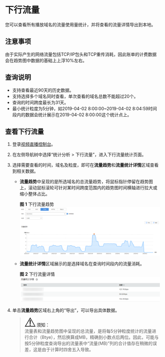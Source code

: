 # 下行流量<a name="ZH-CN_TOPIC_0162521618"></a>

您可以查看所有播放域名的流量使用量统计，并将查看的流量详情导出到本地。

## 注意事项<a name="section17843112918119"></a>

由于实际产生的网络流量包括TCP/IP包头和TCP重传消耗，因此账单的计费数据会在趋势图中数据的基础上上浮10%左右。

## 查询说明<a name="section27988827"></a>

-   支持查看最近90天的历史数据。
-   支持选择多个域名同时查看，单次查看的域名总数不能超过20个。
-   查询的时间跨度最长为31天。
-   最小统计粒度为5分钟，如2019-04-02 8:00:00\~2019-04-02 8:04:59时间段内的数据会统计展示在2019-04-02 8:00:00这个统计点上。

## 查看下行流量<a name="section176328125914"></a>

1.  登录[视频直播控制台](https://console.huaweicloud.com/live)。
2.  在左侧导航树中选择“统计分析 \> 下行流量”，进入下行流量统计页面。
3.  选择需要查看的时间，域名及粒度，即可在**流量趋势**和**流量统计详情**区域查看到相关数据。
    -   **流量趋势**中呈现的是所选域名的总流量趋势，将鼠标指针停留在趋势图上，滚动鼠标滚轮可针对某时间跨度范围内的趋势图时间横轴进行拉大或缩小整体占比。

        **图 1**  下行流量趋势<a name="fig191310531866"></a>  
        ![](figures/下行流量趋势.png "下行流量趋势")

    -   **流量统计详情**区域展示的是选择域名在查询时间段内的流量消耗。

        **图 2**  下行流量详情<a name="fig198088012711"></a>  
        ![](figures/下行流量详情.png "下行流量详情")

4.  单击**流量趋势**区域右上角的“导出”，可以导出具体数据。

    >![](public_sys-resources/icon-notice.gif) **须知：**   
    >流量表和流量趋势图中呈现的总流量，是将每5分钟粒度统计的流量进行合计（Btye），然后换算成MB，精确到小数点后两位。因此，可能与按5分钟粒度查询导出的流量表中“流量\(MB\)”列的合计值存在稍微的误差，这是由于计算时四舍五入导致。  


